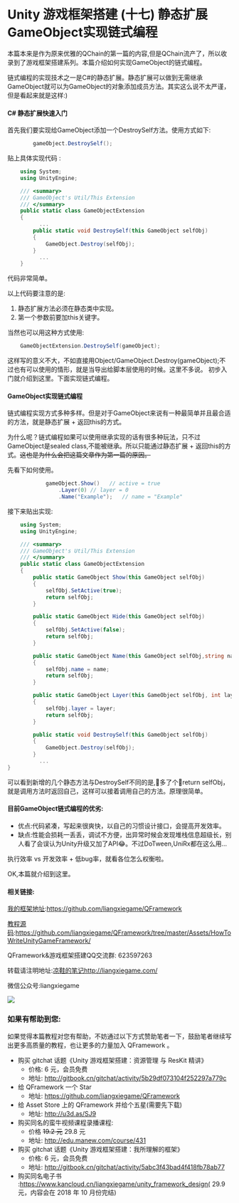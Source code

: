 # Unity 游戏框架搭建 (十七) 静态扩展GameObject实现链式编程

本篇本来是作为原来优雅的QChain的第一篇的内容,但是QChain流产了，所以收录到了游戏框架搭建系列。本篇介绍如何实现GameObject的链式编程。

链式编程的实现技术之一是C#的静态扩展。静态扩展可以做到无需继承GameObject就可以为GameObject的对象添加成员方法。其实这么说不太严谨，但是看起来就是这样:)

#### C# 静态扩展快速入门

首先我们要实现给GameObject添加一个DestroySelf方法。使用方式如下:

```  csharp
		gameObject.DestroySelf();
```

贴上具体实现代码 :

``` csharp
    using System;
    using UnityEngine;

    /// <summary>
    /// GameObject's Util/This Extension
    /// </summary>
    public static class GameObjectExtension
    {
		  ...  		
        public static void DestroySelf(this GameObject selfObj)
        {
            GameObject.Destroy(selfObj);
        }
		  ...
    }
```

代码非常简单。

以上代码要注意的是:
1. 静态扩展方法必须在静态类中实现。
2. 第一个参数前要加this关键字。

当然也可以用这种方式使用:
``` csharp
	GameObjectExtension.DestroySelf(gameObject);
```

这样写的意义不大，不如直接用Object/GameObject.Destroy(gameObject);不过也有可以使用的情形，就是当导出给脚本层使用的时候。这里不多说。
初步入门就介绍到这里。下面实现链式编程。

#### GameObject实现链式编程

链式编程实现方式多种多样。但是对于GameObject来说有一种最简单并且最合适的方法，就是静态扩展 + 返回this的方式。

为什么呢？链式编程如果可以使用继承实现的话有很多种玩法，只不过GameObject是sealed class,不能被继承。所以只能通过静态扩展 + 返回this的方式。~~这也是为什么会把这篇文章作为第一篇的原因。~~

先看下如何使用。
``` csharp
			gameObject.Show()   // active = true
				.Layer(0) // layer = 0 
				.Name("Example");	// name = "Example"
```

接下来贴出实现:
``` csharp
    using System;
    using UnityEngine;

    /// <summary>
    /// GameObject's Util/This Extension
    /// </summary>
    public static class GameObjectExtension
    {
        public static GameObject Show(this GameObject selfObj)
        {
            selfObj.SetActive(true);
            return selfObj;
        }

        public static GameObject Hide(this GameObject selfObj)
        {
            selfObj.SetActive(false);
            return selfObj;
        }

        public static GameObject Name(this GameObject selfObj,string name)
        {
            selfObj.name = name;
            return selfObj;
        }

        public static GameObject Layer(this GameObject selfObj, int layer)
        {
            selfObj.layer = layer;
            return selfObj;
        }

        public static void DestroySelf(this GameObject selfObj)
        {
            GameObject.Destroy(selfObj);
        }
		  ...
}
```

可以看到新增的几个静态方法与DestroySelf不同的是,多了个return selfObj，就是调用方法时返回自己，这样可以接着调用自己的方法。原理很简单。

#### 目前GameObject链式编程的优劣:

* 优点:代码紧凑，写起来很爽快，以自己的习惯设计接口，会提高开发效率。
* 缺点:性能会损耗一丢丢，调试不方便，出异常时候会发现堆栈信息超级长，别人看了会误认为Unity升级又加了API😂。不过DoTween,UniRx都在这么用… 

执行效率 vs 开发效率 + 低bug率，就看各位怎么权衡啦。

OK,本篇就介绍到这里。

#### 相关链接:

[我的框架地址](https://github.com/liangxiegame/QFramework):https://github.com/liangxiegame/QFramework

[教程源码](https://github.com/liangxiegame/QFramework/tree/master/Assets/HowToWriteUnityGameFramework):https://github.com/liangxiegame/QFramework/tree/master/Assets/HowToWriteUnityGameFramework/

QFramework&游戏框架搭建QQ交流群: 623597263

转载请注明地址:[凉鞋的笔记](http://liangxiegame.com/)http://liangxiegame.com/

微信公众号:liangxiegame

![](http://liangxiegame.com/content/images/2017/06/qrcode_for_gh_32f0f3669ac8_430.jpg)

### 如果有帮助到您:

如果觉得本篇教程对您有帮助，不妨通过以下方式赞助笔者一下，鼓励笔者继续写出更多高质量的教程，也让更多的力量加入 QFramework 。

- 购买 gitchat 话题《Unity 游戏框架搭建：资源管理 与 ResKit 精讲》
  - 价格: 6 元，会员免费
  - 地址:  http://gitbook.cn/gitchat/activity/5b29df073104f252297a779c
- 给 QFramework 一个 Star
  - 地址: https://github.com/liangxiegame/QFramework
- 给 Asset Store 上的 QFramework 并给个五星(需要先下载)
  - 地址: http://u3d.as/SJ9
- 购买同名的蛮牛视频课程录播课程:
  - 价格 ~~19.2 元~~ 29.8 元
  - 地址: http://edu.manew.com/course/431 
- 购买 gitchat 话题《Unity 游戏框架搭建：我所理解的框架》
  - 价格: 6 元，会员免费
  - 地址:  http://gitbook.cn/gitchat/activity/5abc3f43bad4f418fb78ab77
- 购买同名电子书 :https://www.kancloud.cn/liangxiegame/unity_framework_design( 29.9 元，内容会在 2018 年 10 月份完结)